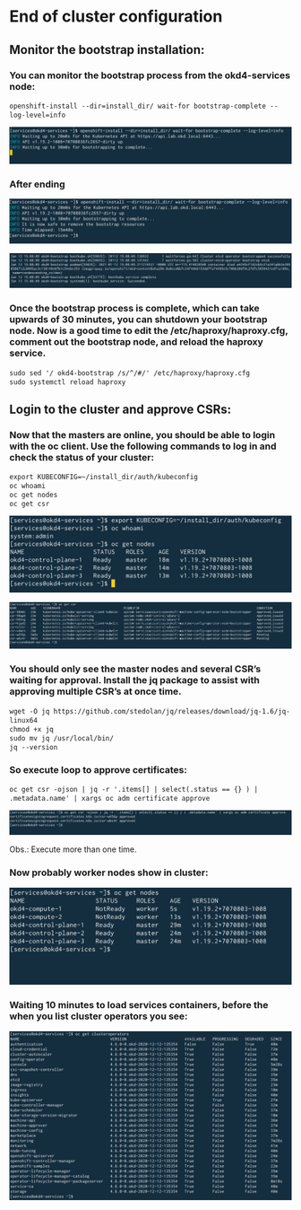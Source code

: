 # End of cluster configuration

## Monitor the bootstrap installation:

### You can monitor the bootstrap process from the okd4-services node:

	openshift-install --dir=install_dir/ wait-for bootstrap-complete --log-level=info

![](../../images/journal_executing.png?raw=true)


### After ending

![](../../images/journal_end.png?raw=true)

![](../../images/logs_end.png?raw=true)

### Once the bootstrap process is complete, which can take upwards of 30 minutes, you can shutdown your bootstrap node. Now is a good time to edit the /etc/haproxy/haproxy.cfg, comment out the bootstrap node, and reload the haproxy service.

	sudo sed '/ okd4-bootstrap /s/^/#/' /etc/haproxy/haproxy.cfg
	sudo systemctl reload haproxy


## Login to the cluster and approve CSRs:

### Now that the masters are online, you should be able to login with the oc client. Use the following commands to log in and check the status of your cluster:

	export KUBECONFIG=~/install_dir/auth/kubeconfig
	oc whoami
	oc get nodes
	oc get csr

![](../../images/get_nodes_master.png?raw=true)

![](../../images/csr.png?raw=true)

### You should only see the master nodes and several CSR’s waiting for approval. Install the jq package to assist with approving multiple CSR’s at once time.

	wget -O jq https://github.com/stedolan/jq/releases/download/jq-1.6/jq-linux64
	chmod +x jq
	sudo mv jq /usr/local/bin/
	jq --version


### So execute loop to approve certificates:

	oc get csr -ojson | jq -r '.items[] | select(.status == {} ) | .metadata.name' | xargs oc adm certificate approve

![](../../images/csr_approved.png?raw=true)

Obs.: Execute more than one time.

### Now probably worker nodes show in cluster:

![](../../images/worker_nodes.png?raw=true)

### Waiting 10 minutes to load services containers, before the when you list cluster operators you see:

![](../../images/cluster_operators.png?raw=true)



